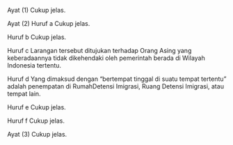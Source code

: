 Ayat (1)
Cukup jelas.

Ayat (2)
Huruf a
Cukup jelas.

Huruf b
Cukup jelas.

Huruf c
Larangan tersebut ditujukan terhadap Orang Asing
yang keberadaannya tidak dikehendaki oleh
pemerintah berada di Wilayah Indonesia tertentu.

Huruf d
Yang dimaksud dengan “bertempat tinggal di suatu
tempat tertentu” adalah penempatan di RumahDetensi Imigrasi, Ruang Detensi Imigrasi, atau tempat
lain.

Huruf e
Cukup jelas.

Huruf f
Cukup jelas.

Ayat (3)
Cukup jelas.